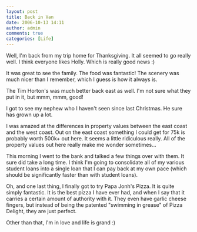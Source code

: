 ```yaml
---
layout: post
title: Back in Van
date: 2006-10-13 14:11
author: admin
comments: true
categories: [Life]
---
```

Well, I'm back from my trip home for Thanksgiving.  It all seemed to go really well.  I think everyone likes Holly.  Which is really good news :)

It was great to see the family.  The food was fantastic!  The scenery was much nicer than I remember, which I guess is how it always is.

The Tim Horton's was much better back east as well.  I'm not sure what they put in it, but mmm, mmm, good!

I got to see my nephew who I haven't seen since last Christmas.  He sure has grown up a lot.  

I was amazed at the differences in property values between the east coast and the west coast.  Out on the east coast something I could get for 75k is probably worth 500k+ out here.  It seems a little ridiculous really.  All of the property values out here really make me wonder sometimes...

This morning I went to the bank and talked a few things over with them.  It sure did take a long time.  I think I'm going to consolidate all of my various student loans into a single loan that I can pay back at my own pace (which should be significantly faster than with student loans).

Oh, and one last thing, I finally got to try Papa Jonh's Pizza.  It is quite simply fantastic.  It is the best pizza I have ever had, and when I say that it carries a certain amount of authority with it.  They even have garlic cheese fingers, but instead of being the patented "swimming in grease" of Pizza Delight, they are just perfect.

Other than that, I'm in love and life is grand :)
